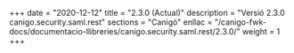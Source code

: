 +++
date        = "2020-12-12"
title       = "2.3.0 (Actual)"
description = "Versió 2.3.0 canigo.security.saml.rest"
sections    = "Canigó"
enllac		= "/canigo-fwk-docs/documentacio-llibreries/canigo.security.saml.rest/2.3.0/"
weight		= 1
+++
